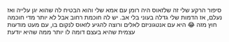 סיפור הרקע שלי זה שלזאוס היה רומן עם אמא שלי והוא הבטיח לה שהוא יגן עלייה ואז נעלם, אז הדמות שלי גדלה בעוני בלי אב. יש לה חוכמת רחוב אבל לא יותר מדי חוכמה חוץ מזה 😂 היא עם אנטגוניזם לאלים ורוצה להגיע לזאוס לנקום בו, עם מעט מודעות עצמית שהיא בעצם דומה לו יותר ממה שהיא יודעת